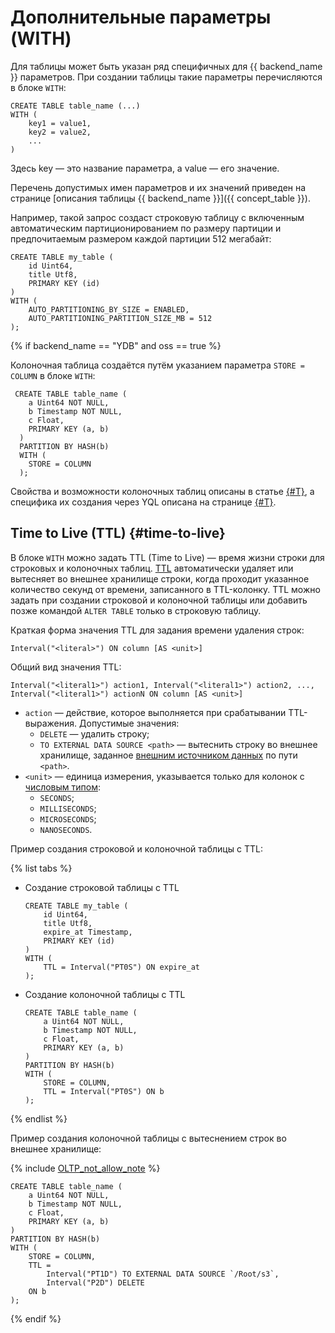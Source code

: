 # Дополнительные параметры (WITH)

Для таблицы может быть указан ряд специфичных для {{ backend_name }} параметров. При создании таблицы такие параметры перечисляются в блоке `WITH`:

```yql
CREATE TABLE table_name (...)
WITH (
    key1 = value1,
    key2 = value2,
    ...
)
```

Здесь key — это название параметра, а value — его значение.

Перечень допустимых имен параметров и их значений приведен на странице [описания таблицы {{ backend_name }}]({{ concept_table }}).

Например, такой запрос создаст строковую таблицу с включенным автоматическим партиционированием по размеру партиции и предпочитаемым размером каждой партиции 512 мегабайт:

```yql
CREATE TABLE my_table (
    id Uint64,
    title Utf8,
    PRIMARY KEY (id)
)
WITH (
    AUTO_PARTITIONING_BY_SIZE = ENABLED,
    AUTO_PARTITIONING_PARTITION_SIZE_MB = 512
);
```

{% if backend_name == "YDB" and oss == true %}

Колоночная таблица создаётся путём указанием параметра `STORE = COLUMN` в блоке `WITH`:

```yql
 CREATE TABLE table_name (
    a Uint64 NOT NULL,
    b Timestamp NOT NULL,
    c Float,
    PRIMARY KEY (a, b)
  )
  PARTITION BY HASH(b)
  WITH (
    STORE = COLUMN
  );
```

Свойства и возможности колоночных таблиц описаны в статье [{#T}](../../../../concepts/datamodel/table.md), а специфика их создания через YQL описана на странице [{#T}](./index.md).

## Time to Live (TTL) {#time-to-live}

В блоке `WITH` можно задать TTL (Time to Live) — время жизни строки для строковых и колоночных таблиц. [TTL](../../../../concepts/ttl.md) автоматически удаляет или вытесняет во внешнее хранилище строки, когда проходит указанное количество секунд от времени, записанного в TTL-колонку. TTL можно задать при создании строковой и колоночной таблицы или добавить позже командой `ALTER TABLE` только в строковую таблицу.

Краткая форма значения TTL для задания времени удаления строк:
```
Interval("<literal>") ON column [AS <unit>]
```

Общий вид значения TTL:
```
Interval("<literal1>") action1, Interval("<literal1>") action2, ..., Interval("<literal1>") actionN ON column [AS <unit>]
```

* `action` — действие, которое выполняется при срабатывании TTL-выражения. Допустимые значения:
    * `DELETE` — удалить строку;
    * `TO EXTERNAL DATA SOURCE <path>` — вытеснить строку во внешнее хранилище, заданное [внешним источником данных](../../datamodel/external_data_source.md) по пути `<path>`.
* `<unit>` — единица измерения, указывается только для колонок с [числовым типом](../../../../concepts/ttl.md#restrictions):
    * `SECONDS`;
    * `MILLISECONDS`;
    * `MICROSECONDS`;
    * `NANOSECONDS`.

Пример создания строковой и колоночной таблицы с TTL:

{% list tabs %}

- Создание строковой таблицы с TTL

    ```yql
    CREATE TABLE my_table (
        id Uint64,
        title Utf8,
        expire_at Timestamp,
        PRIMARY KEY (id)
    )
    WITH (
        TTL = Interval("PT0S") ON expire_at
    );
    ```

- Создание колоночной таблицы с TTL

    ```yql
    CREATE TABLE table_name (
        a Uint64 NOT NULL,
        b Timestamp NOT NULL,
        c Float,
        PRIMARY KEY (a, b)
    )
    PARTITION BY HASH(b)
    WITH (
        STORE = COLUMN,
        TTL = Interval("PT0S") ON b
    );
    ```

{% endlist %}

Пример создания колоночной таблицы с вытеснением строк во внешнее хранилище:

{% include [OLTP_not_allow_note](../../../../../_includes/not_allow_for_oltp_note.md) %}

```yql
CREATE TABLE table_name (
    a Uint64 NOT NULL,
    b Timestamp NOT NULL,
    c Float,
    PRIMARY KEY (a, b)
)
PARTITION BY HASH(b)
WITH (
    STORE = COLUMN,
    TTL =
        Interval("PT1D") TO EXTERNAL DATA SOURCE `/Root/s3`,
        Interval("P2D") DELETE
    ON b
);
```

{% endif %}
